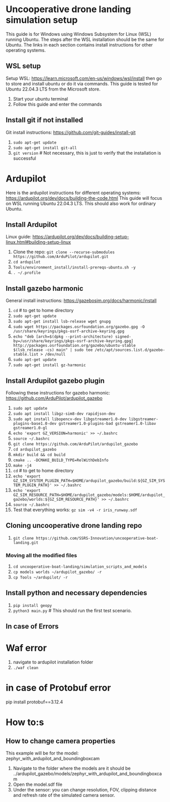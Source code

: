 # Uncooperative drone landing simulation setup
This guide is for Windows using Windows Subsystem for Linux (WSL) running Ubuntu. The steps after the WSL installation should be the same for Ubuntu. The links in each section contains install instructions for other operating systems.

## WSL setup 
Setup WSL: https://learn.microsoft.com/en-us/windows/wsl/install
then go to store and install ubuntu or do it via commands. This guide is tested for Ubuntu 22.04.3 LTS from the Microsoft store.
1. Start your ubuntu terminal
2. Follow this guide and enter the commands

## Install git if not installed 
Git install instructions: https://github.com/git-guides/install-git
1. `sudo apt-get update`
2. `sudo apt-get install git-all`
3. `git version`  # Not necessary, this is just to verify that the installation is successful

# Ardupilot 
Here is the ardupilot instructions for different operating systems: https://ardupilot.org/dev/docs/building-the-code.html
This guide will focus on WSL running Ubuntu 22.04.3 LTS. This should also work for ordinary Ubuntu.

## Install Ardupilot
Linux guide: https://ardupilot.org/dev/docs/building-setup-linux.html#building-setup-linux
1. Clone the repo: `git clone --recurse-submodules https://github.com/ArduPilot/ardupilot.git`
2. `cd ardupilot`
3. `Tools/environment_install/install-prereqs-ubuntu.sh -y`
4. `. ~/.profile`

## Install gazebo harmonic
General install instructions: https://gazebosim.org/docs/harmonic/install
1. `cd` # to get to home directory
2. `sudo apt-get update`
3. `sudo apt-get install lsb-release wget gnupg`
4. `sudo wget https://packages.osrfoundation.org/gazebo.gpg -O /usr/share/keyrings/pkgs-osrf-archive-keyring.gpg`
5. `echo "deb [arch=$(dpkg --print-architecture) signed-by=/usr/share/keyrings/pkgs-osrf-archive-keyring.gpg] http://packages.osrfoundation.org/gazebo/ubuntu-stable $(lsb_release -cs) main" | sudo tee /etc/apt/sources.list.d/gazebo-stable.list > /dev/null`
6. `sudo apt-get update`
7. `sudo apt-get install gz-harmonic`

## Install Ardupilot gazebo plugin
Following these instructions for gazebo harmonic: https://github.com/ArduPilot/ardupilot_gazebo
1. `sudo apt update`
2. `sudo apt install libgz-sim8-dev rapidjson-dev`
3. `sudo apt install libopencv-dev libgstreamer1.0-dev libgstreamer-plugins-base1.0-dev gstreamer1.0-plugins-bad gstreamer1.0-libav gstreamer1.0-gl`
4. `echo 'export GZ_VERSION=harmonic' >> ~/.bashrc`
5. `source ~/.bashrc`
6. `git clone https://github.com/ArduPilot/ardupilot_gazebo`
7. `cd ardupilot_gazebo`
8. `mkdir build && cd build` 
9. `cmake .. -DCMAKE_BUILD_TYPE=RelWithDebInfo`
10. `make -j4`
11. `cd` # to get to home directory 
12. `echo 'export GZ_SIM_SYSTEM_PLUGIN_PATH=$HOME/ardupilot_gazebo/build:${GZ_SIM_SYSTEM_PLUGIN_PATH}' >> ~/.bashrc`
13. `echo 'export GZ_SIM_RESOURCE_PATH=$HOME/ardupilot_gazebo/models:$HOME/ardupilot_gazebo/worlds:${GZ_SIM_RESOURCE_PATH}' >> ~/.bashrc`
14. `source ~/.bashrc`
15. Test that everything works: `gz sim -v4 -r iris_runway.sdf` 

## Cloning uncooperative drone landing repo
1. `git clone https://github.com/SSRS-Innovation/uncooperative-boat-landing.git`
### Moving all the modified files
1. `cd uncooperative-boat-landing/simulation_scripts_and_models`
2. `cp models worlds ~/ardupilot_gazebo/ -r`
4. `cp Tools ~/ardupilot/ -r`

## Install python and necessary dependencies
1. `pip install geopy`
2. `python3 main.py` # This should run the first test scenario.

## In case of Errors
# Waf error 
1. navigate to ardupilot installation folder
2. `./waf clean`
# in case of Protobuf error
pip install protobuf==3.12.4

# How to:s
## How to change camera properties 
This example will be for the model: zephyr_with_ardupilot_and_boundingboxcam
1. Navigate to the folder where the models are it should be ../ardupilot_gazebo/models/zephyr_with_ardupilot_and_boundingboxcam
2. Open the model.sdf file
3. Under the sensor: <sensor name="boundingbox_camera" type="boundingbox_camera"> you can change resolution, FOV, clipping distance and refresh rate of the simulated camera sensor.  

